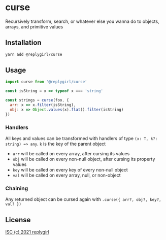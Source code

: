 # curse

Recursively transform, search, or whatever else you wanna do to objects, arrays, and primitive values

## Installation

```bash
yarn add @replygirl/curse
```

## Usage

```js
import curse from '@replygirl/curse'

const isString = x => typeof x === 'string'

const strings = curse(foo, {
  arr: x => x.filter(isString),
  obj: x => Object.values(x).flat().filter(isString)
})
```

### Handlers

All keys and values can be transformed with handlers of type `(x: T, k?: string) => any`. `k` is the key of the parent object

- `arr` will be called on every array, after cursing its values
- `obj` will be called on every non-null object, after cursing its property values
- `key` will be called on every key of every non-null object
- `val` will be called on every array, null, or non-object

### Chaining

Any returned object can be cursed again with `.curse({ arr?, obj?, key?, val? })`

## License

[ISC (c) 2021 replygirl](https://github.com/replygirl/change-case-object/blob/main/LICENSE.md)

